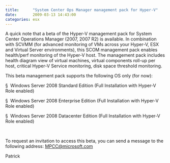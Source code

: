 ```yaml
---
title:      "System Center Ops Manager management pack for Hyper-V"
date:       2009-03-13 14:43:00
categories: esx
---
```

A quick note that a beta of the Hyper-V management pack for System Center Operations Manager (2007, 2007 R2) is available. In combination with SCVMM (for advanced monitoring of VMs across your Hyper-V, ESX and Virtual Server environments), this SCOM management pack enables health/perf monitoring of the Hyper-V host. The management pack includes health diagram view of virtual machines, virtual components roll-up per host, critical Hyper-V Service monitoring, disk space threshold monitoring.

This beta management pack supports the following OS only (for now):

§  Windows Server 2008 Standard Edition (Full Installation with Hyper-V Role enabled)

§  Windows Server 2008 Enterprise Edition (Full Installation with Hyper-V Role enabled)

§  Windows Server 2008 Datacenter Edition (Full Installation with Hyper-V Role enabled)

 

To request an invitation to access this beta, you can send a message to the following address: [MPCC@microsoft.com](http://blogs.technet.commailto:MPCC@microsoft.com?subject=Request:%20Hyper-V%20Management%20Pack%20Registration%20Code)

Patrick
